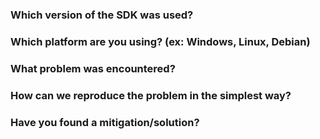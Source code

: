 ### Which version of the SDK was used?

### Which platform are you using? (ex: Windows, Linux, Debian)

### What problem was encountered?

### How can we reproduce the problem in the simplest way?

### Have you found a mitigation/solution?
